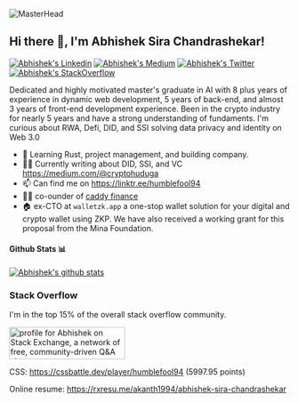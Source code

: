![MasterHead](https://feature.undp.org/beyond-bitcoin/assets/hxFnAcINBZ/block2.gif)
<h2> Hi there 👋, I'm Abhishek Sira Chandrashekar! </h2>

[![Abhishek's Linkedin](https://img.shields.io/badge/LinkedIn-0077B5?style=for-the-badge&logo=linkedin&logoColor=white)](https://www.linkedin.com/in/abhishek-sira-chandrashekar-821244b7/)
[![Abhishek's Medium](https://img.shields.io/badge/Medium-000000?style=for-the-badge&logo=medium&logoColor=white)](https://medium.com/@cryptohuduga)
[![Abhishek's Twitter](https://img.shields.io/badge/Twitter-1DA1F2?style=for-the-badge&logo=twitter&logoColor=white)](https://twitter.com/abhiarys)
[![Abhishek's StackOverflow](https://img.shields.io/badge/StackOverflow-F48024?style=for-the-badge&logo=stackoverflow&logoColor=white)](https://stackoverflow.com/users/6821441/abhishek-ekaanth)


 <span>Dedicated and highly motivated master's graduate in AI with 8 plus years of experience in dynamic web development, 5 years of back-end, and almost 3 years of front-end development experience. Been in the crypto industry for nearly 5 years and have a strong understanding of fundaments. I'm curious about RWA, Defi, DID, and SSI solving data privacy and identity on Web 3.0</span>
 
 - 🌱 Learning Rust, project management, and building company.
 - ✍🏽 Currently writing about DID, SSI, and VC https://medium.com/@cryptohuduga 
 - 📫 Can find me on https://linktr.ee/humblefool94
 - 🙏🏾 co-ounder of [caddy finance](https://www.caddy.finance)
 - 🏠 ex-CTO at `walletzk.app` a one-stop wallet solution for your digital and crypto wallet using ZKP. We have also received a working grant for this proposal from the Mina Foundation.
    


#### Github Stats 📊

[![Abhishek's github stats](https://github-readme-stats.vercel.app/api?username=Ekaanth)](https://github.com/anuraghazra/github-readme-stats)

### Stack Overflow

I'm in the top 15% of the overall stack overflow community.

<a href="https://stackoverflow.com/users/6821441/abhishek-ekaanth"><img src="https://stackoverflow.com/users/flair/6821441.png" width="208" height="58" alt="profile for Abhishek on Stack Exchange, a network of free, community-driven Q&amp;A sites" title="profile for Abhishek on Stack Exchange, a network of free, community-driven Q&amp;A sites" /></a>

CSS: https://cssbattle.dev/player/humblefool94 (5997.95 points)

Online resume: https://rxresu.me/akanth1994/abhishek-sira-chandrashekar
